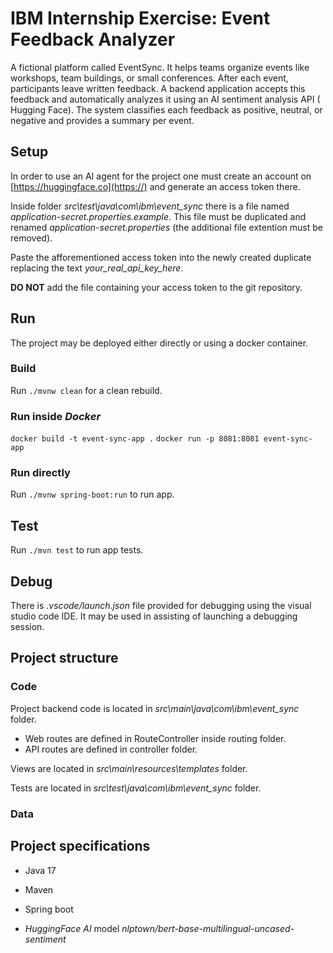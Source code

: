 # IBM Internship Exercise: Event Feedback Analyzer

A fictional platform called EventSync. It helps teams organize events
like workshops, team buildings, or small conferences. After each event, participants
leave written feedback.
A backend application accepts this
feedback and automatically analyzes it using an AI sentiment analysis API (
Hugging Face). The system classifies each feedback as
positive, neutral, or negative and provides a summary per event.

## Setup

In order to use an AI agent for the project one must create an account on [https://huggingface.co](https://) and generate an access token there.

Inside folder *src\test\java\com\ibm\event_sync* there is a file named *application-secret.properties.example*. This file must be duplicated and renamed *application-secret.properties* (the additional file extention must be removed).

Paste the afforementioned access token into the newly created duplicate replacing the text *your_real_api_key_here*.

**DO NOT** add the file containing your access token to the git repository.

## Run

The project may be deployed either directly or using a docker container.

### Build

Run `./mvnw clean` for a clean rebuild.

### Run inside *Docker*

`docker build -t event-sync-app .`
`docker run -p 8081:8081 event-sync-app`

### Run directly

Run `./mvnw spring-boot:run` to run app.

## Test

Run `./mvn test` to run app tests.

## Debug

There is *.vscode/launch.json* file provided for debugging using the visual studio code IDE. It may be used in assisting of launching a debugging session.

## Project structure

### Code

Project backend code is located in *src\main\java\com\ibm\event_sync* folder.

* Web routes are defined in RouteController inside routing folder.
* API routes are defined in controller folder.

Views are located in *src\main\resources\templates* folder.

Tests are located in *src\test\java\com\ibm\event_sync* folder.

### Data

## Project specifications

* Java 17
* Maven
* Spring boot

* *HuggingFace* *AI* model *nlptown/bert-base-multilingual-uncased-sentiment*